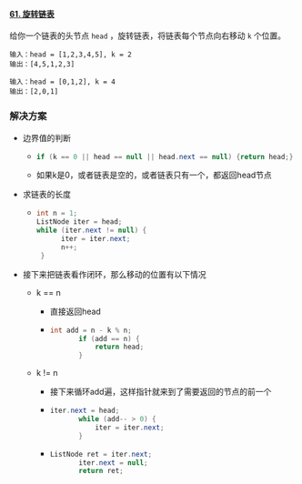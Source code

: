 #### [61. 旋转链表](https://leetcode-cn.com/problems/rotate-list/)

给你一个链表的头节点 `head` ，旋转链表，将链表每个节点向右移动 `k` 个位置。

```
输入：head = [1,2,3,4,5], k = 2
输出：[4,5,1,2,3]
```

```
输入：head = [0,1,2], k = 4
输出：[2,0,1]
```

### 解决方案

- 边界值的判断

  - ```java
    if (k == 0 || head == null || head.next == null) {return head;}
    ```

  - 如果k是0，或者链表是空的，或者链表只有一个，都返回head节点

- 求链表的长度

  - ```java
    int n = 1;
    ListNode iter = head;
    while (iter.next != null) {
          iter = iter.next;
          n++;
     }
    ```

- 接下来把链表看作闭环，那么移动的位置有以下情况

  - k == n

    - 直接返回head

    - ```java
      int add = n - k % n;
             if (add == n) {
                 return head;
             }
      ```

  - k != n

    - 接下来循环add遍，这样指针就来到了需要返回的节点的前一个

    - ```java
      iter.next = head;
             while (add-- > 0) {
                 iter = iter.next;
             }
      ```

    - ```java
      ListNode ret = iter.next;
             iter.next = null;
             return ret;
      ```

      

